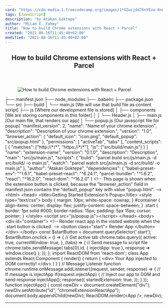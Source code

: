 ```yaml
---
card: "https://cdn-media-1.freecodecamp.org/images/1*GIwcjdd76nYEvw-0nnJHvQ.jpeg"
tags: [JavaScript]
description: "by Atakan Goktepe"
author: "Milad E. Fahmy"
title: "How to build Chrome extensions with React + Parcel"
created: "2021-08-16T11:45:40+02:00"
modified: "2021-08-16T11:45:40+02:00"
---
```

<div class="site-wrapper">
<main id="site-main" class="site-main outer">
<div class="inner">
<article class="post-full post tag-javascript tag-react tag-programming tag-tech tag-technology ">
<header class="post-full-header">
<h1 class="post-full-title">How to build Chrome extensions with React + Parcel</h1>
</header>
<figure class="post-full-image">
<picture>
<source media="(max-width: 700px)" sizes="1px" srcset="data:image/gif;base64,R0lGODlhAQABAIAAAAAAAP///yH5BAEAAAAALAAAAAABAAEAAAIBRAA7 1w">
<source media="(min-width: 701px)" sizes="(max-width: 800px) 400px,
(max-width: 1170px) 700px,
1400px" srcset="https://cdn-media-1.freecodecamp.org/images/1*GIwcjdd76nYEvw-0nnJHvQ.jpeg 300w,
https://cdn-media-1.freecodecamp.org/images/1*GIwcjdd76nYEvw-0nnJHvQ.jpeg 600w,
https://cdn-media-1.freecodecamp.org/images/1*GIwcjdd76nYEvw-0nnJHvQ.jpeg 1000w,
https://cdn-media-1.freecodecamp.org/images/1*GIwcjdd76nYEvw-0nnJHvQ.jpeg 2000w">
<img onerror="this.style.display='none'" src="https://cdn-media-1.freecodecamp.org/images/1*GIwcjdd76nYEvw-0nnJHvQ.jpeg" alt="How to build Chrome extensions with React + Parcel">
</picture>
</figure>
<section class="post-full-content">
<div class="post-content medium-migrated-article">
├── manifest.json
├── node_modules
├── .babelrc
├── package.json
└── src
├── build
│   └── main.js [We will use that build file as content script]
├── js [Where our development file is stored]
│   ├── components [We are storing components in this folder]
│   │   └── Header.js
│   ├── main.js [Our main file, that renders our app]
│   └── popup.js [Our javascript file for popup]
"manifest_version": 2,
"name": "Name of your chrome extension",
"description": "Description of your chrome extension.",
"version": "1.0",
"browser_action": {
"default_icon": "icon.png",
"default_popup": "src/popup.html"
},
"permissions": [
"activeTab",
"tabs"
],
"content_scripts": [
{
"matches": ["http://*/*", "https://*/*"],
"js": ["src/build/main.js"]
}
]
"name": "extension-name",
"version": "0.1.0",
"description": "Description",
"main": "src/js/main.js",
"scripts": {
"build": "parcel build src/js/main.js -d src/build/ -o main.js",
"watch": "parcel watch src/js/main.js -d src/build/ -o main.js"
},
"author": "Atakan Goktepe",
"dependencies": {
"babel-preset-env": "^1.6.1",
"babel-preset-react": "^6.24.1",
"parcel-bundler": "^1.6.2",
"react": "^16.2.0",
"react-dom": "^16.2.0"
}
&lt;!--
This page is shown when the extension button is clicked, because the
"browser_action" field in manifest.json contains the "default_popup" key with
value "popup.html".
--&gt;
&lt;html&gt;
&lt;head&gt;
&lt;title&gt;Getting Started Extension's Popup&lt;/title&gt;
&lt;style type="text/css"&gt;
body {
margin: 10px;
white-space: nowrap;
}
#container {
align-items: center;
display: flex;
justify-content: space-between;
}
.start {
border: 1px solid #000;
border-radius: 15px;
padding: 5px 15px;
cursor: pointer;
}
&lt;/style&gt;
&lt;script src="js/popup.js"&gt;&lt;/script&gt;
&lt;/head&gt;
&lt;body&gt;
&lt;div id="container"&gt;
&lt;!--
Render react app in the visited website when the .start button is clicked.
--&gt;
&lt;button class="start"&gt;
Render App
&lt;/button&gt;
&lt;/div&gt;
&lt;/body&gt;
const $startButton = document.querySelector('.start');
$startButton.onclick = () =&gt; {
// Get active tab
chrome.tabs.query({
active: true,
currentWindow: true,
}, (tabs) =&gt; {
// Send message to script file
chrome.tabs.sendMessage(
tabs[0].id,
{ injectApp: true },
response =&gt; window.close()
);
});
};
import ReactDOM from 'react-dom';
class App extends React.Component {
render() {
return (
&lt;div&gt; Your App injected to DOM correctly! &lt;/div&gt;
)
}
}
// Message Listener function
chrome.runtime.onMessage.addListener((request, sender, response) =&gt; {
// If message is injectApp
if(request.injectApp) {
// Inject our app to DOM and send response
injectApp();
response({
startedExtension: true,
});
}
});
function injectApp() {
const newDiv = document.createElement("div");
newDiv.setAttribute("id", "chromeExtensionReactApp");
document.body.appendChild(newDiv);
ReactDOM.render(&lt;App /&gt;, newDiv);
</div>
<hr>
</section>
</article>
</div>
</main>
</div>
<!-- Google Tag Manager (noscript) -->
<!-- End Google Tag Manager (noscript) -->
